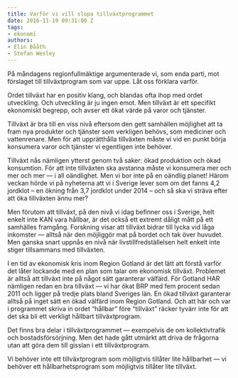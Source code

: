 ```yaml
---
title: Varför vi vill slopa tillväxtprogrammet
date: 2016-11-19 09:31:00 Z
tags:
- ekonomi
authors:
- Elin Bååth
- Stefan Wesley
---
```


På måndagens regionfullmäktige argumenterade vi, som enda parti, mot förslaget till tillväxtprogram som var uppe. Låt oss förklara varför.

Ordet tillväxt har en positiv klang, och blandas ofta ihop med ordet utveckling. Och utveckling är ju ingen emot. Men tillväxt är ett specifikt ekonomiskt begrepp, och avser ett ökat värde på varor och tjänster.

Tillväxt är bra till en viss nivå eftersom den gett samhällen möjlighet att ta fram nya produkter och tjänster som verkligen behövs, som mediciner och vattenrenare. Men för att upprätthålla tillväxten måste vi vid en punkt börja konsumera varor och tjänster vi egentligen inte behöver.

Tillväxt nås nämligen ytterst genom två saker: ökad produktion och ökad konsumtion. För att inte tillväxten ska avstanna måste vi konsumera mer och mer och mer — i all oändlighet. Men vi bor inte på en oändlig planet! Härom veckan hörde vi på nyheterna att vi i Sverige lever som om det fanns 4,2 jordklot – en ökning från 3,7 jordklot under 2014 – och så ska vi sträva efter att öka tillväxten ännu mer?

Men förutom att tillväxt, på den nivå vi idag befinner oss i Sverige, helt enkelt inte KAN vara hållbar, är det också ett extremt dåligt mått på ett samhälles framgång. Forskning visar att tillväxt bidrar till lycka vid låga inkomster — alltså när den möjliggör mat på bordet och tak över huvudet. Men ganska snart uppnås en nivå när livstillfredställelsen helt enkelt inte stiger tillsammans med tillväxten.

I en tid av ekonomisk kris inom Region Gotland är det lätt att förstå varför det låter lockande med en plan som talar om ekonomisk tillväxt. Problemet är alltså att tillväxt inte på något sätt garanterar välfärd. För Gotland HAR nämligen redan en bra tillväxt — vi har ökat BRP med fem procent sedan 2011 och ligger på tredje plats bland Sveriges län. En ökad tillväxt garanterar alltså på inget sätt en ökad välfärd inom Region Gotland. Och att här och var i programmet skriva in ordet “hållbar” före “tillväxt” räcker tyvärr inte för att det ska bli ett verkligt hållbart tillväxtprogram.

Det finns bra delar i tillväxtprogrammet — exempelvis de om kollektivtrafik och bostadsförsörjning. Men det hade gått utmärkt att driva de frågorna utan att göra dem till gisslan i ett tillväxtprogram.

Vi behöver inte ett tillväxtprogram som möjligtvis tillåter lite hållbarhet — vi behöver ett hållbarhetsprogram som möjligtvis tillåter lite tillväxt.